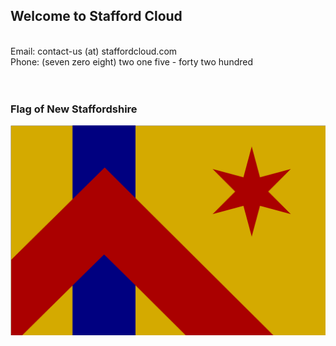 ## Welcome to Stafford Cloud
<br>
Email: contact-us (at) staffordcloud.com
<br>
Phone: (seven zero eight) two one five - forty two hundred
<br><br><br>

### Flag of New Staffordshire
![New Staffordshire Flag](/files/flag.svg)